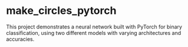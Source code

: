 # make_circles_pytorch
This project demonstrates a neural network built with PyTorch for binary classification, using two different models with varying architectures and accuracies.
